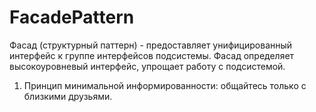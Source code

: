 # FacadePattern

Фасад (структурный паттерн) - предоставляет унифицированный интерфейс к группе интерфейсов подсистемы. Фасад определяет высокоуровневый интерфейс, упрощает работу с подсистемой.

1. Принцип минимальной информированности: общайтесь только с близкими друзьями.
